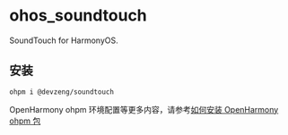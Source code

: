 # ohos_soundtouch

SoundTouch for HarmonyOS.

## 安装

```shell
ohpm i @devzeng/soundtouch
```

OpenHarmony ohpm 环境配置等更多内容，请参考[如何安装 OpenHarmony ohpm 包](https://ohpm.openharmony.cn/#/cn/help/downloadandinstall)